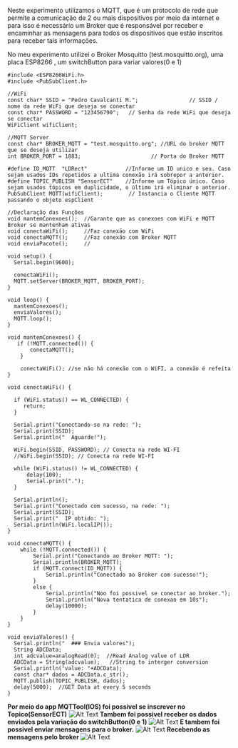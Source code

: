 
Neste experimento utilizamos o MQTT, que é um protocolo de rede que permite a comunicação de 2 ou mais dispositivos por meio da internet
e para isso é necessário um Broker que é responsável por receber e encaminhar as mensagens para todos os dispositivos que estão inscritos 
para receber tais informações.

No meu experimento utilizei o Broker Mosquitto (test.mosquitto.org), uma placa ESP8266 , um switchButton para variar valores(0 e 1)

```
#include <ESP8266WiFi.h> 
#include <PubSubClient.h>

//WiFi
const char* SSID = "Pedro Cavalcanti M.";                // SSID / nome da rede WiFi que deseja se conectar
const char* PASSWORD = "123456790";   // Senha da rede WiFi que deseja se conectar
WiFiClient wifiClient;                        
 
//MQTT Server
const char* BROKER_MQTT = "test.mosquitto.org"; //URL do broker MQTT que se deseja utilizar
int BROKER_PORT = 1883;                      // Porta do Broker MQTT

#define ID_MQTT  "LDRect"            //Informe um ID unico e seu. Caso sejam usados IDs repetidos a ultima conexão irá sobrepor a anterior. 
#define TOPIC_PUBLISH "SensorECT"    //Informe um Tópico único. Caso sejam usados tópicos em duplicidade, o último irá eliminar o anterior.
PubSubClient MQTT(wifiClient);        // Instancia o Cliente MQTT passando o objeto espClient

//Declaração das Funções
void mantemConexoes();  //Garante que as conexoes com WiFi e MQTT Broker se mantenham ativas
void conectaWiFi();     //Faz conexão com WiFi
void conectaMQTT();     //Faz conexão com Broker MQTT
void enviaPacote();     //

void setup() {
  Serial.begin(9600);

  conectaWiFi();
  MQTT.setServer(BROKER_MQTT, BROKER_PORT);   
}

void loop() {
  mantemConexoes();
  enviaValores();
  MQTT.loop();
}

void mantemConexoes() {
   if (!MQTT.connected()) {
       conectaMQTT(); 
    }
    
    conectaWiFi(); //se não há conexão com o WiFI, a conexão é refeita
}

void conectaWiFi() {

  if (WiFi.status() == WL_CONNECTED) {
     return;
  }
        
  Serial.print("Conectando-se na rede: ");
  Serial.print(SSID);
  Serial.println("  Aguarde!");

  WiFi.begin(SSID, PASSWORD); // Conecta na rede WI-FI  
  //WiFi.begin(SSID); // Conecta na rede WI-FI  
  
  while (WiFi.status() != WL_CONNECTED) {
      delay(100);
      Serial.print(".");
  }
  
  Serial.println();
  Serial.print("Conectado com sucesso, na rede: ");
  Serial.print(SSID);  
  Serial.print("  IP obtido: ");
  Serial.println(WiFi.localIP()); 
}

void conectaMQTT() { 
    while (!MQTT.connected()) {
        Serial.print("Conectando ao Broker MQTT: ");
        Serial.println(BROKER_MQTT);
        if (MQTT.connect(ID_MQTT)) {
            Serial.println("Conectado ao Broker com sucesso!");
        } 
        else {
            Serial.println("Noo foi possivel se conectar ao broker.");
            Serial.println("Nova tentatica de conexao em 10s");
            delay(10000);
        }
    }
}

void enviaValores() {
  Serial.println("  ### Envia valores");
  String ADCData;
  int adcvalue=analogRead(0);  //Read Analog value of LDR
  ADCData = String(adcvalue);   //String to interger conversion
  Serial.println("value: "+ADCData);
  const char* dados = ADCData.c_str();
  MQTT.publish(TOPIC_PUBLISH, dados);
  delay(5000);  //GET Data at every 5 seconds
}
```

**Por meio do app MQTTool(IOS) foi possivel se inscrever no Topico(SensorECT)**
![Alt Text](https://github.com/AquilesBurlamaqui/InternetDasCoisas/blob/master/projeto5/2019.2/Pedro/Subscride.PNG)
**Tambem foi possivel receber os dados enviados pela variação do switchButton(0 e 1)**
![Alt Text](https://github.com/AquilesBurlamaqui/InternetDasCoisas/blob/master/projeto5/2019.2/Pedro/RecebeValoresSB.PNG)
**E tambem foi possivel enviar mensagens para o broker.**
![Alt Text](https://github.com/AquilesBurlamaqui/InternetDasCoisas/blob/master/projeto5/2019.2/Pedro/EnviarMensagem.PNG)
**Recebendo as mensagens pelo broker**
![Alt Text](https://github.com/AquilesBurlamaqui/InternetDasCoisas/blob/master/projeto5/2019.2/Pedro/RecebeValoresSubscribe.PNG)
